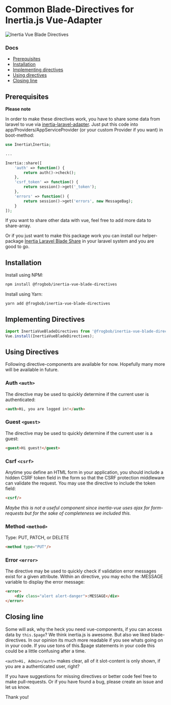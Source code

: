 # Common Blade-Directives for Inertia.js Vue-Adapter

![Inertia Vue Blade Directives](http://api.devbar.ultrabold.de/github?text=Inertia.js%20Vue%20Blade-Directives)

### Docs

* [Prerequisites](#prerequisites)
* [Installation](#installation)
* [Implementing directives](#implementing-directives)
* [Using directives](#using-directives)
* [Closing line](#closing-line)

## Prerequisites

**Please note**

In order to make these directives work, you have to share some data from laravel to vue via [inertia-laravel-adapter]().
Just put this code into app/Providers/AppServiceProvider (or your custom Provider if you want) in boot-method:

~~~php
use Inertia\Inertia;

...

Inertia::share([
    'auth' => function() {
        return auth()->check();
    },
    'csrf_token' => function() {
        return session()->get('_token');
    },
    'errors' => function() {
        return session()->get('errors', new MessageBag);
    }
]);

~~~

If you want to share other data with vue, feel free to add more data to share-array.

Or if you just want to make this package work you can install our helper-package [Inertia Laravel Blade Share](https://github.com/frogbob/inertia-laravel-blade-share) in your laravel system and you are good to go.

## Installation

Install using NPM:

~~~sh
npm install @frogbob/inertia-vue-blade-directives
~~~

Install using Yarn:

~~~sh
yarn add @frogbob/inertia-vue-blade-directives
~~~

## Implementing Directives

~~~js
import InertiaVueBladeDirectives from '@frogbob/inertia-vue-blade-directives'
Vue.install(InertiaVueBladeDirectives);
~~~

## Using Directives

Following directive-components are available for now.
Hopefully many more will be available in future.

### Auth `<auth>`
The <auth> directive may be used to quickly determine if the current user is authenticated:

~~~html
<auth>Hi, you are logged in!</auth>
~~~


### Guest `<guest>`
The <guest> directive may be used to quickly determine if the current user is a guest:
~~~html
<guest>Hi guest!</guest>
~~~

### Csrf `<csrf>`
Anytime you define an HTML form in your application, you should include a hidden CSRF token field in the form so that 
the CSRF protection middleware can validate the request. You may use the <csrf> directive to include the token field:
~~~html
<csrf/>
~~~
*Maybe this is not a useful component since inertia-vue uses ajax for form-requests but for the sake of completeness we included this.*

### Method `<method>`
Type: PUT, PATCH, or DELETE
~~~html
<method type="PUT"/>
~~~

### Error `<error>`
The <error> directive may be used to quickly check if validation error messages exist for a given attribute.
Within an <error> directive, you may echo the :MESSAGE variable to display the error message:
~~~html
<error>
    <div class="alert alert-danger">:MESSAGE</div>
</error>
~~~

## Closing line
Some will ask, why the heck you need vue-components, if you can access data by ```this.$page```?
We think inertia.js is awesome. But also we liked blade-directives.
In our opinion its much more readable if you see whats going on in your code. If you use tons of this.$page statements in your code this could be a little confusing after a time.

```<auth>Hi, Admin</auth>``` makes clear, all of it slot-content is only shown, if you are a authenticated user, right?

If you have suggestions for missing directives or better code feel free to make pull-requests. Or if you have found a bug, please create an issue and let us know.

Thank you!
